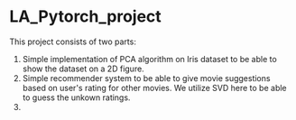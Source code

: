 # LA_Pytorch_project

This project consists of two parts:</br>
<ol>
<li>
Simple implementation of PCA algorithm on Iris dataset to be able to show the dataset on a 2D figure.
</li>
<li>
Simple recommender system to be able to give movie suggestions based on user's rating for other movies. We utilize SVD here to be able to guess the unkown ratings.
<li>
</ol
